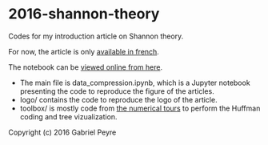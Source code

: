 # 2016-shannon-theory
Codes for my introduction article on Shannon theory.

For now, the article is only [available in french](http://hal.archives-ouvertes.fr/hal-01343890).

The notebook can be [viewed online from here](http://nbviewer.jupyter.org/github/gpeyre/2016-shannon-theory/blob/master/data_compression.ipynb).

- The main file is data_compression.ipynb, which is a Jupyter notebook presenting the code
to reproduce the figure of the articles.
- logo/ contains the code to reproduce the logo of the article.
- toolbox/ is mostly code from [the numerical tours](http://www.numerical-tours.com) to perform the Huffman coding and tree vizualization.

Copyright (c) 2016 Gabriel Peyre
